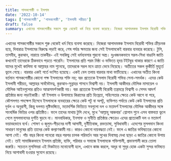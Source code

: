 ```yaml
---
title: শাসকগোষ্ঠী ও ইসলাম
date: '2022-10-14'
tags: ['শাসকগোষ্ঠী', 'শাসকগোষ্ঠী', 'ইসলামী শরীয়ত']
draft: false
summary: এখানের শাসকগোষ্ঠীর সকলে শুরু থেকেই ধর্ম নিয়ে ব্যবসা করেছে। নিজেরা আপাদমস্তক ইসলাম বিরোধী শক্তির ক্রীড়নক হয়ে, দিবারাত্র ইসলামের বিরুদ্ধে লড়াই করে, শেষ পর্যন্ত ক্ষমতার জন্য সেই ইসলামকেই বারবার ব্যবহার করেছে।
---
```


এখানের শাসকগোষ্ঠীর সকলে শুরু থেকেই ধর্ম নিয়ে ব্যবসা করেছে। নিজেরা আপাদমস্তক ইসলাম বিরোধী শক্তির ক্রীড়নক হয়ে, দিবারাত্র ইসলামের বিরুদ্ধে লড়াই করে, শেষ পর্যন্ত ক্ষমতার জন্য সেই ইসলামকেই বারবার ব্যবহার করেছে। টুপি, তাসবীহ, কুরআন, নারায়ে তাকবীর- এই সবকিছু সেই ধর্মব্যবসার পুরনো অস্ত্র। 
দুঃখজনকভাবে সরল-সিধা বাঙালি জাতি কখনোই তাদেরকে ঠিকভাবে পড়তে পারেনি। ইসলামের প্রতি পরম নিষ্ঠা ও ভক্তিতে হৃদয় টইটম্বুর থাকার কারণে এ জাতি যাদের মুখেই কালিমা বা আল্লাহর নাম শুনেছে, তাদেরকে সরল মনে ত্রাতা ভেবে নিয়েছে। অতীতের সকল কুকীর্তি মুহূর্তে ভুলে গেছে। বারবার একই গর্তে দংশিত হয়েছে। একই বেল তলায় বারবার মাথা ফাটিয়েছে। 
এখানের অতীত কিংবা বর্তমান শাসকগোষ্ঠীর কোনো পক্ষ ইসলামের শক্তি নয়; বরং প্রত্যেকে ইসলাম বিরোধী শক্তির সেনা-সমর্থক। এদের কেউ ইসলামী শরীয়ত,  আল্লাহর সার্বভৈৗমত্ব, কুরআন-সুন্নাহর শাসনে বিশ্বাসী নয়। ইসলামী আকীদার মৌলিক মাসায়েল ও মৌলিক আইনগুলোর প্রতিও আত্মসমর্পণকারী নয়। বরং প্রত্যেকে ইসলামী বিরোধী তন্ত্রমন্ত্রে বিশ্বাসী ও সেসব আদর্শ প্রতিষ্ঠার জন্য লড়াইকারী। হ্যাঁ ইসলাম ও উলামায়ে কিরামের প্রতি হিংস্রতা, সহিংসতার ক্ষেত্রে কেউ আগে বা পরে, কৌশলগত পদক্ষেপ হিসেবে ইসলামকে ব্যবহারের ক্ষেত্রে কেউ পটু বা অপটু, ব্যক্তিগত পর্যায়ে কেউ কেউ ইসলামের প্রতি দুর্বল ও অনুরাগী, কিন্তু দলগত দৃষ্টিভঙ্গিতে, মতাদর্শিক ভিত্তিতে সবগুলো দল ও মতাদর্শ ইসলামের মৌলিক আকীদার সঙ্গে সাংঘর্ষিক ভিত্তির ওপর প্রতিষ্ঠিত। ফলে তাদের মাথায় টুপি দেখে, মুখে 'আল্লাহু আকবার' শ্লোগান শুনে এসব বাস্তবতা ভুলে গেলে মুসলমানদের দুর্গতি ঘুচবে না। 
মানবাধিকার, ইনসাফ ও সুনীতি প্রতিষ্ঠার ক্ষেত্রেও এদের প্রত্যেকটি দল ও মতাদর্শ ভয়াবহভাবে ব্যর্থ। শোষণ ও জুলুম-পীড়নের দাগী আসামী, দুর্নীতিবাজ, রক্তচোষা, সুবিধাবাদী। এদেশের মুসলমান কিংবা সাধারণ মানুষের প্রতি তাদের কেউ কল্যাণকামী নয়। কারও কোনো দায়বদ্ধতা নেই। ফলে এ জাতির ভবিষ্যতের কোনো আশা নেই। পাঁচ বছর কিংবা পনেরো বছর পরপর চালক পরিবর্তন আর সুখের দিবাস্বপ্ন দেখা ছাড়া এ জাতির কোনো উপায় নেই। 
তাই সামাজিকভাবে ইসলাম প্রতিষ্ঠা, ব্যক্তি, পরিবার ও সমাজে ইসলামকে শক্তিশালী, প্রভাবশালী করে তোলা জরুরি। সচেতন মুসলিমরা এই দিকটাতে মনোযোগী হলে, এখানে কাজ করলে, অদূর বা সুদূর হোক একটা সুন্দর ভবিষ্যত নিয়ে আশাবাদী হওয়ার সুযোগ রয়েছে।
```
